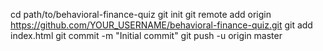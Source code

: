 cd path/to/behavioral-finance-quiz
git init
git remote add origin https://github.com/YOUR_USERNAME/behavioral-finance-quiz.git
git add index.html
git commit -m "Initial commit"
git push -u origin master
